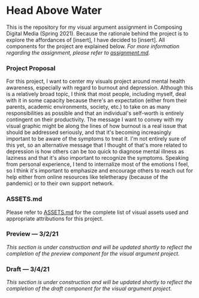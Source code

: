 # <b>Head Above Water</b>

This is the repository for my visual argument assignment in Composing Digital Media (Spring 2021). Because the rationale behind the project is to explore the affordances of [insert], I have decided to [insert]. All components for the project are explained below. *For more information regarding the assignment, please refer to [assignment.md](https://github.com/cmgo412/visual-argument-2021spring/blob/master/assignment.md).*

### Project Proposal

For this project, I want to center my visuals project around mental health awareness, especially with regard to burnout and depression. Although this is a relatively broad topic, I think that most people, including myself, deal with it in some capacity because there's an expectation (either from their parents, academic environments, society, etc.) to take on as many responsibilities as possible and that an individual's self-worth is entirely contingent on their productivity. The message I want to convey with my visual graphic might be along the lines of how burnout is a real issue that should be addressed seriously, and that it's becoming increasingly important to be aware of the symptoms to treat it. I'm not entirely sure of this yet, so an alternative message that I thought of that's more related to depression is how others can be too quick to diagnose mental illness as laziness and that it's also important to recognize the symptoms. Speaking from personal experience, I tend to internalize most of the emotions I feel, so I think it's important to emphasize and encourage others to reach out for help either from online resources like teletherapy (because of the pandemic) or to their own support network.

### ASSETS.md

Please refer to [ASSETS.md](https://github.com/cmgo412/visual-argument-2021spring/blob/master/ASSETS.md) for the complete list of visual assets used and appropriate attributions for this project.

### Preview — 3/2/21

*This section is under construction and will be updated shortly to reflect the completion of the preview component for the visual argument project.*

### Draft — 3/4/21

*This section is under construction and will be updated shortly to reflect the completion of the draft component for the visual argument project.*
